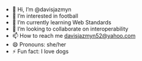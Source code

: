 - 👋 Hi, I’m @davisjazmyn
- 👀 I’m interested in football
- 🌱 I’m currently learning Web Standards
- 💞️ I’m looking to collaborate on interoperability
- 📫 How to reach me davisjazmyn52@yahoo.com
- 😄 Pronouns: she/her
- ⚡ Fun fact: I love dogs

<!---
davisjazmyn/davisjazmyn is a ✨ special ✨ repository because its `README.md` (this file) appears on your GitHub profile.
You can click the Preview link to take a look at your changes.
--->
